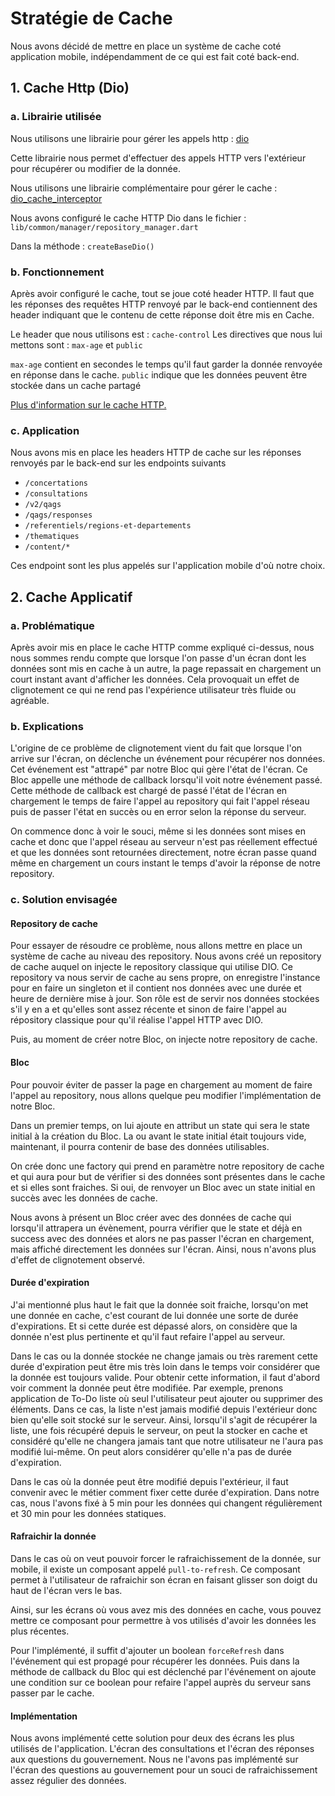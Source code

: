 # Stratégie de Cache

Nous avons décidé de mettre en place un système de cache coté application mobile, indépendamment de ce qui est fait coté
back-end.

## 1. Cache Http (Dio)

### a. Librairie utilisée

Nous utilisons une librairie pour gérer les appels http : [dio](https://pub.dev/packages/dio)

Cette librairie nous permet d'effectuer des appels HTTP vers l'extérieur pour récupérer ou modifier de la donnée.

Nous utilisons une librairie complémentaire pour gérer le
cache : [dio_cache_interceptor](https://pub.dev/packages/dio_cache_interceptor)

Nous avons configuré le cache HTTP Dio dans le fichier : `lib/common/manager/repository_manager.dart`

Dans la méthode : `createBaseDio()`

### b. Fonctionnement

Après avoir configuré le cache, tout se joue coté header HTTP. Il faut que les réponses des requêtes HTTP renvoyé par le
back-end contiennent des header indiquant que le contenu de cette réponse doit être mis en Cache.

Le header que nous utilisons est : `cache-control`
Les directives que nous lui mettons sont : `max-age` et `public`

`max-age` contient en secondes le temps qu'il faut garder la donnée renvoyée en réponse dans le cache.
`public` indique que les données peuvent être stockée dans un cache partagé

[Plus d'information sur le cache HTTP.](https://developer.mozilla.org/en-US/docs/Web/HTTP/Headers/Cache-Control)

### c. Application

Nous avons mis en place les headers HTTP de cache sur les réponses renvoyés par le back-end sur les endpoints suivants

- `/concertations`
- `/consultations`
- `/v2/qags`
- `/qags/responses`
- `/referentiels/regions-et-departements`
- `/thematiques`
- `/content/*`

Ces endpoint sont les plus appelés sur l'application mobile d'où notre choix.

## 2. Cache Applicatif

### a. Problématique

Après avoir mis en place le cache HTTP comme expliqué ci-dessus, nous nous sommes rendu compte que lorsque l'on passe
d'un écran dont les données sont mis en cache à un autre, la page repassait en chargement un court instant avant
d'afficher les données. Cela provoquait un effet de clignotement ce qui ne rend pas l'expérience utilisateur très fluide
ou agréable.

### b. Explications

L'origine de ce problème de clignotement vient du fait que lorsque l'on arrive sur l'écran, on déclenche un événement
pour récupérer nos données. Cet événement est "attrapé" par notre Bloc qui gère l'état de l'écran. Ce Bloc appelle une
méthode de callback lorsqu'il voit notre événement passé. Cette méthode de callback est chargé de passé l'état de
l'écran en chargement le temps de faire l'appel au repository qui fait l'appel réseau puis de passer l'état en succès ou
en error selon la réponse du
serveur.

On commence donc à voir le souci, même si les données sont mises en cache et donc que l'appel réseau au serveur n'est
pas réellement effectué et que les données sont retournées directement, notre écran passe quand même en chargement un
cours instant le temps d'avoir la réponse de notre repository.

### c. Solution envisagée

#### Repository de cache

Pour essayer de résoudre ce problème, nous allons mettre en place un système de cache au niveau des repository. Nous
avons créé un repository de cache auquel on injecte le repository classique qui utilise DIO. Ce repository va nous
servir de cache au sens propre, on enregistre l'instance pour en faire un singleton et il contient nos données avec une
durée et heure de dernière mise à jour. Son rôle est de servir nos données stockées s'il y en a et qu'elles sont assez
récente et sinon de faire l'appel au répository classique pour qu'il réalise l'appel HTTP avec DIO.

Puis, au moment de créer notre Bloc, on injecte notre repository de cache.

#### Bloc

Pour pouvoir éviter de passer la page en chargement au moment de faire l'appel au repository, nous allons quelque peu
modifier l'implémentation de notre Bloc.

Dans un premier temps, on lui ajoute en attribut un state qui sera le state initial à la création du Bloc. La ou avant
le state initial était toujours vide, maintenant, il pourra contenir de base des données utilisables.

On crée donc une factory qui prend en paramètre notre repository de cache et qui aura pour but de vérifier si des
données sont présentes dans le cache et si elles sont fraiches. Si oui, de renvoyer un Bloc avec un state initial en
succès avec les données de cache.

Nous avons à présent un Bloc créer avec des données de cache qui lorsqu'il attrapera
un évènement, pourra vérifier que le state et déjà en success avec des données et alors ne pas passer l'écran en
chargement, mais affiché directement les données sur l'écran. Ainsi, nous n'avons plus d'effet de clignotement observé.

#### Durée d'expiration

J'ai mentionné plus haut le fait que la donnée soit fraiche, lorsqu'on met une donnée en cache, c'est courant de lui
donnée une sorte de durée d'expirations. Et si cette durée est dépassé alors, on considère que la donnée n'est plus
pertinente et qu'il faut refaire l'appel au serveur.

Dans le cas ou la donnée stockée ne change jamais ou très rarement cette durée d'expiration peut être mis très loin dans
le temps voir considérer que la donnée est toujours valide. Pour obtenir cette information, il faut d'abord voir comment
la donnée peut être modifiée. Par exemple, prenons application de To-Do liste où seul l'utilisateur peut ajouter ou
supprimer des éléments. Dans ce cas, la liste n'est jamais modifié depuis l'extérieur donc bien qu'elle soit stocké sur
le serveur. Ainsi, lorsqu'il s'agit de récupérer la liste, une fois récupéré depuis le serveur, on peut la stocker en
cache et considéré qu'elle ne changera jamais tant que notre utilisateur ne l'aura pas modifié lui-même. On peut alors
considérer qu'elle n'a pas de durée d'expiration.

Dans le cas où la donnée peut être modifié depuis l'extérieur, il faut convenir avec le métier comment fixer cette durée
d'expiration. Dans notre cas, nous l'avons fixé à 5 min pour les données qui changent régulièrement et 30 min pour les
données statiques.

#### Rafraichir la donnée

Dans le cas où on veut pouvoir forcer le rafraichissement de la donnée, sur mobile, il existe un composant
appelé `pull-to-refresh`. Ce composant permet à l'utilisateur de rafraichir son écran en faisant glisser son doigt du
haut de l'écran vers le bas.

Ainsi, sur les écrans où vous avez mis des données en cache, vous pouvez mettre ce composant pour permettre à vos
utilisés d'avoir les données les plus récentes.

Pour l'implémenté, il suffit d'ajouter un boolean `forceRefresh` dans l'événement qui est propagé pour récupérer les
données. Puis dans la méthode de callback du Bloc qui est déclenché par l'événement on ajoute une condition sur ce
boolean pour refaire l'appel auprès du serveur sans passer par le cache.

#### Implémentation

Nous avons implémenté cette solution pour deux des écrans les plus utilisés de l'application. L'écran des consultations
et l'écran des réponses aux questions du gouvernement. Nous ne l'avons pas implémenté sur l'écran des questions au
gouvernement pour un souci de rafraichissement assez régulier des données.
